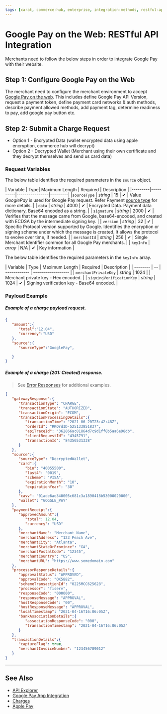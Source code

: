 ```yaml
---
tags: [carat, commerce-hub, enterprise, integration-methods, restful-api, web, online, google-pay, wallet]
---
```


# Google Pay on the Web: RESTful API Integration

Merchants need to follow the below steps in order to integrate Google Pay with their website.

## Step 1: Configure Google Pay on the Web

The merchant need to configure the merchant environment to accept [Google Pay on the web](https://developers.google.com/pay/api/web/guides/tutorial). This includes define Google Pay API Version, request a payment token, define payment card networks & auth methods, describe payment allowed methods, add payment tag, determine readiness to pay, add google pay button etc.

## Step 2: Submit a Charge Request

- Option 1 - Encrypted Data (wallet encrypted data using apple encryption, commerce hub will decrypt)
- Option 2 - Decrypted Wallet (Merchant using their own certificate and they decrypt themselves and send us card data)

### Request Variables

<!--
type: tab
title: source
-->

The below table identifies the required parameters in the `source` object.

| Variable | Type| Maximum Length | Required | Description |
|---------|----------|----------------|---------|
|`sourceType` | *string* | 15 | &#10004; | Value *GooglePay* is used for Google Pay request. Refer Payment [source type](?path=docs/Resources/Guides/Payment-Sources/Source-Type.md) for more details. |
| `data` | *string* | 4000 | &#10004; | Encrypted Data. Payment data dictionary, Base64 encoded as a string. |
| `signature` | *string* | 2000 | &#10004; | Verifies that the message came from Google, base64-encoded, and created with ECDSA by the intermediate signing key. |
| `version` | *string* | 32 | &#10004; | Specific Protocol version supported by Google. Identifies the encryption or signing scheme under which the message is created. It allows the protocol to evolve over time, if needed. |
| `merchantId` | *string* | 256 | &#10004; | Single Merchant Identifier common for all Google Pay merchants. |
| `keyInfo` | *array* | N/A | &#10004; | Key information |



<!--
type: tab
title: keyInfo
-->

The below table identifies the required parameters in the `keyInfo` array.

| Variable | Type | Maximum Length | Required | Description |
| -------- | -- | ------------ | ------------------ |
| `merchantPrivateKey` | *string* | 1024 | | Merchant private key - Hex encoded. |
| `signingVerificationKey` | *string* | 1024 | &#10004; | Signing verification key - Base64 encoded. |

<!-- type: tab-end -->

### Payload Example

<!--
type: tab
title: Request
-->

##### Example of a charge payload request.
```json
{
   "amount":{
      "total":"12.04",
      "currency":"USD"
   },
   "source":{
      "sourceType":"GooglePay",

   }
}

```

<!--
type: tab
title: Response
-->

##### Example of a charge (201: Created) response.

<!-- theme: info -->
> See [Error Responses](?path=docs/Resources/Guides/Response-Codes/HTTP.md) for additional examples.
```json
{
   "gatewayResponse":{
      "transactionType": "CHARGE",
      "transactionState": "AUTHORIZED",
      "transactionOrigin": "ECOM",
      "transactionProcessingDetails":{
         "transactionTime": "2021-06-20T23:42:48Z",
         "orderId": "RKOrdID-525133851837",
         "apiTraceId": "362866ac81864d7c9d1ff8b5aa6e98db",
         "clientRequestId": "4345791",
         "transactionId": "84356531338"
      }
   },
   "source":{
      "sourceType": "DecryptedWallet",
      "card":{
         "bin": "40055500",
         "last4": "0019",
         "scheme": "VISA",
         "expirationMonth": "10",
         "expirationYear": "30"
      },
      "cavv": "01ade6ae340005c681c3a1890418b53000020000",
      "wallet": "GOGGLE_PAY"
   },
   "paymentReceipt":{
      "approvedAmount":{
         "total": 12.04,
         "currency": "USD"
      },
      "merchantName": "Merchant Name",
      "merchantAddress": "123 Peach Ave",
      "merchantCity": "Atlanta",
      "merchantStateOrProvince": "GA",
      "merchantPostalCode": "12345",
      "merchantCountry": "US",
      "merchantURL": "https://www.somedomain.com"
   },
   "processorResponseDetails":{
      "approvalStatus": "APPROVED",
      "approvalCode": "OK5882",
      "schemeTransactionId": "0225MCC625628",
      "processor": "fiserv",
      "responseCode": "000000",
      "responseMessage": "APPROVAL",
      "hostResponseCode": "00",
      "hostResponseMessage": "APPROVAL",
      "localTimestamp": "2021-04-16T16:06:05Z",
      "bankAssociationDetails":{
         "associationResponseCode": "000",
         "transactionTimestamp": "2021-04-16T16:06:05Z"
      }
   },
   "transactionDetails":{
      "captureFlag": true,
      "merchantInvoiceNumber": "123456789012"
   }
}
```

<!-- type: tab-end -->

---

## See Also

- [API Explorer](../api/?type=post&path=/payments/v1/charges)
- [Google Pay App Integration](?path=docs/Online-Mobile-Digital/Wallets-AltPayments/Google-Pay/Google-Pay-App.md)
- [Charges](?path=docs/Resources/API-Documents/Payments/Charges.md)
- [Apple Pay](?path=docs/Online-Mobile-Digital/Wallets-AltPayments/Apple-Pay/Apple-Pay.md)

